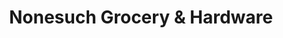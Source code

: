 ---
title: "Nonesuch Grocery & Hardware"
url: /versailles/nonesuch-grocery-and-hardware/
shop: convenience
---